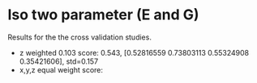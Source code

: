 # Iso two parameter (E and G)

Results for the the cross validation studies.

- z weighted 0.103 score: 0.543, [0.52816559 0.73803113 0.55324908 0.35421606], std=0.157
- x,y,z equal weight score: 